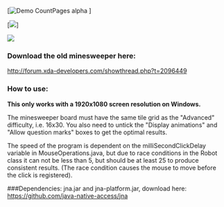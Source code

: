 

[![Demo CountPages alpha](http://gfycat.com/HelpfulObeseCorydorascatfish)
]

[![](http://i.giphy.com/3o85xkQybJOjWlv5NS.gif)]


![](http://i.imgur.com/OUkLi.gif)


### Download the old minesweeper here:
http://forum.xda-developers.com/showthread.php?t=2096449

### How to use:
**This only works with a 1920x1080 screen resolution on Windows.**

The minesweeper board must have the same tile grid as the "Advanced" difficulty, i.e. 16x30.
You also need to untick the "Display animations" and "Allow question marks" boxes to get the optimal results.

The speed of the program is dependent on the milliSecondClickDelay variable in MouseOperations.java, but
due to race conditions in the Robot class it can not be less than 5, but should be at least 25 to produce
consistent results. (The race condition causes the mouse to move before the click is registered).
	
###Dependencies:
jna.jar and jna-platform.jar, download here:
https://github.com/java-native-access/jna




